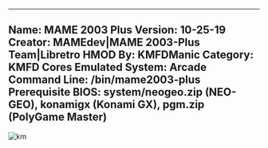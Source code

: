 -----------------------
Name: MAME 2003 Plus
Version: 10-25-19
Creator: MAMEdev|MAME 2003-Plus Team|Libretro
HMOD By: KMFDManic
Category: KMFD Cores
Emulated System: Arcade
Command Line: /bin/mame2003-plus
Prerequisite BIOS: system/neogeo.zip (NEO-GEO), konamigx (Konami GX), pgm.zip (PolyGame Master)
-----------------------
![km](https://i.imgur.com/uVKu9sY.png)

